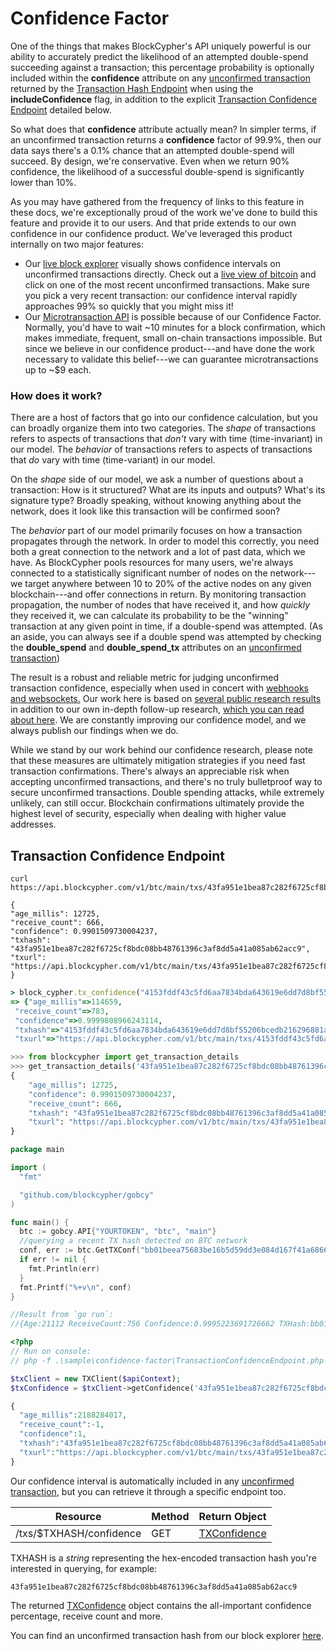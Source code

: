 # Confidence Factor

One of the things that makes BlockCypher's API uniquely powerful is our ability to accurately predict the likelihood of an attempted double-spend succeeding against a transaction; this percentage probability is optionally included within the **confidence** attribute on any [unconfirmed transaction](#tx) returned by the [Transaction Hash Endpoint](#transaction-hash-endpoint) when using the **includeConfidence** flag, in addition to the explicit [Transaction Confidence Endpoint](#transaction-confidence-endpoint) detailed below.

So what does that **confidence** attribute actually mean? In simpler terms, if an unconfirmed transaction returns a **confidence** factor of 99.9%, then our data says there's a 0.1% chance that an attempted double-spend will succeed. By design, we're conservative. Even when we return 90% confidence, the likelihood of a successful double-spend is significantly lower than 10%.

As you may have gathered from the frequency of links to this feature in these docs, we're exceptionally proud of the work we've done to build this feature and provide it to our users. And that pride extends to our own confidence in our confidence product. We've leveraged this product internally on two major features:

- Our [live block explorer](https://live.blockcypher.com/) visually shows confidence intervals on unconfirmed transactions directly. Check out a [live view of bitcoin](https://live.blockcypher.com/btc/) and click on one of the most recent unconfirmed transactions. Make sure you pick a very recent transaction: our confidence interval rapidly approaches 99% so quickly that you might miss it!
- Our [Microtransaction API](#microtransaction-api) is possible because of our Confidence Factor. Normally, you'd have to wait ~10 minutes for a block confirmation, which makes immediate, frequent, small on-chain transactions impossible. But since we believe in our confidence product---and have done the work necessary to validate this belief---we can guarantee microtransactions up to ~$9 each.

### How does it work?

There are a host of factors that go into our confidence calculation, but you can broadly organize them into two categories. The *shape* of transactions refers to aspects of transactions that *don't* vary with time (time-invariant) in our model. The *behavior* of transactions refers to aspects of transactions that *do* vary with time (time-variant) in our model.

On the *shape* side of our model, we ask a number of questions about a transaction: How is it structured? What are its inputs and outputs? What's its signature type? Broadly speaking, without knowing anything about the network, does it look like this transaction will be confirmed soon?

The *behavior* part of our model primarily focuses on how a transaction propagates through the network. In order to model this correctly, you need both a great connection to the network and a lot of past data, which we have. As BlockCypher pools resources for many users, we're always connected to a statistically significant number of nodes on the network---we target anywhere between 10 to 20% of the active nodes on any given blockchain---and offer connections in return. By monitoring transaction propagation, the number of nodes that have received it, and how *quickly* they received it, we can calculate its probability to be the "winning" transaction at any given point in time, if a double-spend was attempted. (As an aside, you can always see if a double spend was attempted by checking the **double_spend** and **double_spend_tx** attributes on an [unconfirmed transaction](#tx))

The result is a robust and reliable metric for judging unconfirmed transaction confidence, especially when used in concert with [webhooks and websockets.](#events-and-hooks) Our work here is based on [several public research results](https://eprint.iacr.org/2012/248.pdf) in addition to our own in-depth follow-up research, [which you can read about here](http://blog.blockcypher.com/?p=51). We are constantly improving our confidence model, and we always publish our findings when we do.

<aside class="notice">
While we stand by our work behind our confidence research, please note that these measures are ultimately mitigation strategies if you need fast transaction confirmations. There's always an appreciable risk when accepting unconfirmed transactions, and there's no truly bulletproof way to secure unconfirmed transactions. Double spending attacks, while extremely unlikely, can still occur. Blockchain confirmations ultimately provide the highest level of security, especially when dealing with higher value addresses.
</aside>

## Transaction Confidence Endpoint

```shell
curl https://api.blockcypher.com/v1/btc/main/txs/43fa951e1bea87c282f6725cf8bdc08bb48761396c3af8dd5a41a085ab62acc9/confidence

{
"age_millis": 12725,
"receive_count": 666,
"confidence": 0.9901509730004237,
"txhash": "43fa951e1bea87c282f6725cf8bdc08bb48761396c3af8dd5a41a085ab62acc9",
"txurl": "https://api.blockcypher.com/v1/btc/main/txs/43fa951e1bea87c282f6725cf8bdc08bb48761396c3af8dd5a41a085ab62acc9"
}
```

```ruby
> block_cypher.tx_confidence("4153fddf43c5fd6aa7834bda643619e6dd7d8bf55206bcedb216296881a07830")
=> {"age_millis"=>114659,
 "receive_count"=>783,
 "confidence"=>0.9999808966243114,
 "txhash"=>"4153fddf43c5fd6aa7834bda643619e6dd7d8bf55206bcedb216296881a07830",
 "txurl"=>"https://api.blockcypher.com/v1/btc/main/txs/4153fddf43c5fd6aa7834bda643619e6dd7d8bf55206bcedb216296881a07830"}
```

```python
>>> from blockcypher import get_transaction_details
>>> get_transaction_details('43fa951e1bea87c282f6725cf8bdc08bb48761396c3af8dd5a41a085ab62acc9', confidence_only=True))
{
    "age_millis": 12725,
    "confidence": 0.9901509730004237,
    "receive_count": 666,
    "txhash": "43fa951e1bea87c282f6725cf8bdc08bb48761396c3af8dd5a41a085ab62acc9", 
    "txurl": "https://api.blockcypher.com/v1/btc/main/txs/43fa951e1bea87c282f6725cf8bdc08bb48761396c3af8dd5a41a085ab62acc9"
}
```

```go
package main

import (
  "fmt"

  "github.com/blockcypher/gobcy"
)

func main() {
  btc := gobcy.API{"YOURTOKEN", "btc", "main"}
  //querying a recent TX hash detected on BTC network
  conf, err := btc.GetTXConf("bb01beea75683be16b5d59dd3e084d167f41a6866b6880b3070eefff392fdd2a")
  if err != nil {
    fmt.Println(err)
  }
  fmt.Printf("%+v\n", conf)
}

//Result from `go run`:
//{Age:21112 ReceiveCount:756 Confidence:0.9995223691726662 TXHash:bb01beea75683be16b5d59dd3e084d167f41a6866b6880b3070eefff392fdd2a}
```

```php
<?php
// Run on console:
// php -f .\sample\confidence-factor\TransactionConfidenceEndpoint.php

$txClient = new TXClient($apiContext);
$txConfidence = $txClient->getConfidence('43fa951e1bea87c282f6725cf8bdc08bb48761396c3af8dd5a41a085ab62acc9');

{
  "age_millis":2188284017,
  "receive_count":-1,
  "confidence":1,
  "txhash":"43fa951e1bea87c282f6725cf8bdc08bb48761396c3af8dd5a41a085ab62acc9",
  "txurl":"https://api.blockcypher.com/v1/btc/main/txs/43fa951e1bea87c282f6725cf8bdc08bb48761396c3af8dd5a41a085ab62acc9"
}
```

Our confidence interval is automatically included in any [unconfirmed transaction](#tx), but you can retrieve it through a specific endpoint too.

Resource | Method | Return Object
-------- | ------ | -------------
/txs/$TXHASH/confidence | GET | [TXConfidence](#txconfidence)

TXHASH is a *string* representing the hex-encoded transaction hash you're interested in querying, for example:

`43fa951e1bea87c282f6725cf8bdc08bb48761396c3af8dd5a41a085ab62acc9`

The returned [TXConfidence](#txconfidence) object contains the all-important confidence percentage, receive count and more.

You can find an unconfirmed transaction hash from our block explorer [here](https://live.blockcypher.com/btc/latest-unconfirmed-tx).
